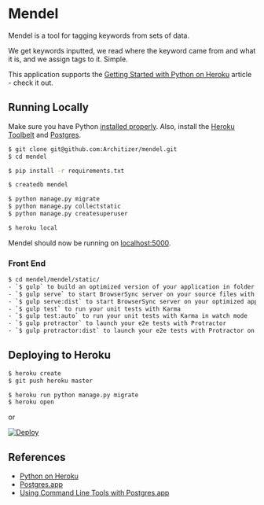 # Mendel

Mendel is a tool for tagging keywords from sets of data.

We get keywords inputted, we read where the keyword came from and what it is, and we assign tags to it. Simple.


This application supports the [Getting Started with Python on Heroku](https://devcenter.heroku.com/articles/getting-started-with-python) article - check it out.

## Running Locally

Make sure you have Python [installed properly](http://install.python-guide.org).  Also, install the [Heroku Toolbelt](https://toolbelt.heroku.com/) and [Postgres](https://devcenter.heroku.com/articles/heroku-postgresql#local-setup).

```sh
$ git clone git@github.com:Architizer/mendel.git
$ cd mendel

$ pip install -r requirements.txt

$ createdb mendel

$ python manage.py migrate
$ python manage.py collectstatic
$ python manage.py createsuperuser

$ heroku local
```

Mendel should now be running on [localhost:5000](http://localhost:5000/).

### Front End

```sh
$ cd mendel/mendel/static/
- `$ gulp` to build an optimized version of your application in folder dist
- `$ gulp serve` to start BrowserSync server on your source files with live reload
- `$ gulp serve:dist` to start BrowserSync server on your optimized application without live reload
- `$ gulp test` to run your unit tests with Karma
- `$ gulp test:auto` to run your unit tests with Karma in watch mode
- `$ gulp protractor` to launch your e2e tests with Protractor
- `$ gulp protractor:dist` to launch your e2e tests with Protractor on the dist files
```

## Deploying to Heroku

```sh
$ heroku create
$ git push heroku master

$ heroku run python manage.py migrate
$ heroku open
```
or

[![Deploy](https://www.herokucdn.com/deploy/button.png)](https://heroku.com/deploy)

## References

- [Python on Heroku](https://devcenter.heroku.com/categories/python)
- [Postgres.app](http://postgresapp.com/)
- [Using Command Line Tools with Postgres.app](http://postgresapp.com/documentation/cli-tools.html)